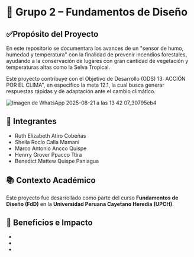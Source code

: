 # 🧪 Grupo 2 – Fundamentos de Diseño

## ✅Propósito del Proyecto
En este repositorio se documentara los avances de un "sensor de humo, humedad y temperatura" con la finalidad de prevenir incendios forestales, ayudando a la conservación de lugares con gran cantidad de vegetación y temperaturas altas como la Selva Tropical.

Este proyecto contribuye con el Objetivo de Desarrollo (ODS) 13: ACCIÓN POR EL CLIMA", en especifico la meta 12.1, la cual busca generar respuestas rápidas y de adaptación ante el cambio climático.

![Imagen de WhatsApp 2025-08-21 a las 13 42 07_30795eb4](https://github.com/user-attachments/assets/d96bee9a-2b08-4863-bff8-d4748d4d9b3e)




## 👥 Integrantes
- Ruth Elizabeth Atiro Cobeñas
- Sheila Rocío Calla Mamani 
- Marco Antonio Ancco Quispe  
- Henrry Grover Ppacco Ttira
- Benedict Mattew Quispe Paniagua 


## 📚 Contexto Académico
Este proyecto fue desarrollado como parte del curso **Fundamentos de Diseño (FdD)** en la **Universidad Peruana Cayetano Heredia (UPCH)**.

## 🌱 Beneficios e Impacto
- 
- 
- 
